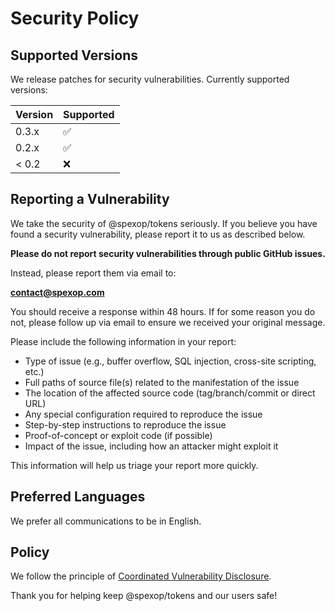 # Security Policy

## Supported Versions

We release patches for security vulnerabilities. Currently supported versions:

| Version | Supported          |
| ------- | ------------------ |
| 0.3.x   | :white_check_mark: |
| 0.2.x   | :white_check_mark: |
| < 0.2   | :x:                |

## Reporting a Vulnerability

We take the security of @spexop/tokens seriously. If you believe you have found a security vulnerability, please report it to us as described below.

**Please do not report security vulnerabilities through public GitHub issues.**

Instead, please report them via email to:

**<contact@spexop.com>**

You should receive a response within 48 hours. If for some reason you do not, please follow up via email to ensure we received your original message.

Please include the following information in your report:

- Type of issue (e.g., buffer overflow, SQL injection, cross-site scripting, etc.)
- Full paths of source file(s) related to the manifestation of the issue
- The location of the affected source code (tag/branch/commit or direct URL)
- Any special configuration required to reproduce the issue
- Step-by-step instructions to reproduce the issue
- Proof-of-concept or exploit code (if possible)
- Impact of the issue, including how an attacker might exploit it

This information will help us triage your report more quickly.

## Preferred Languages

We prefer all communications to be in English.

## Policy

We follow the principle of [Coordinated Vulnerability Disclosure](https://vuls.cert.org/confluence/display/CVD).

Thank you for helping keep @spexop/tokens and our users safe!
